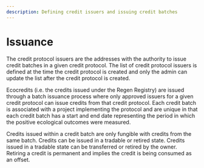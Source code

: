 ```yaml
---
description: Defining credit issuers and issuing credit batches
---
```


# Issuance

The credit protocol issuers are the addresses with the authority to issue credit batches in a given credit protocol. The list of credit protocol issuers is defined at the time the credit protocol is created and only the admin can update the list after the credit protocol is created.

Ecocredits (i.e. the credits issued under the Regen Registry)  are issued through a batch issuance process where only approved issuers for a given credit protocol can issue credits from that credit protocol. Each credit batch is associated with a project implementing the protocol and are unique in that each credit batch has a start and end date representing the period in which the positive ecological outcomes were measured.

Credits issued within a credit batch are only fungible with credits from the same batch. Credits can be issued in a tradable or retired state. Credits issued in a tradable state can be transferred or retired by the owner. Retiring a credit is permanent and implies the credit is being consumed as an offset.
